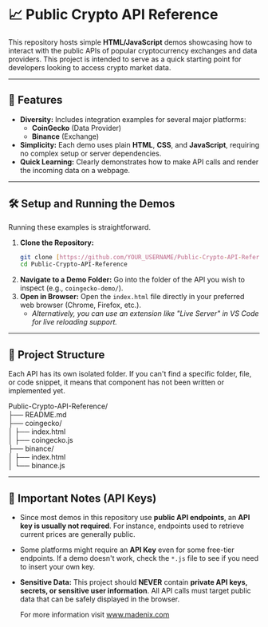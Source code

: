 # 📈 Public Crypto API Reference

This repository hosts simple **HTML/JavaScript** demos showcasing how to interact with the public APIs of popular cryptocurrency exchanges and data providers. This project is intended to serve as a quick starting point for developers looking to access crypto market data.

---

## 🌟 Features

* **Diversity:** Includes integration examples for several major platforms:
    * **CoinGecko** (Data Provider)
    * **Binance** (Exchange)
* **Simplicity:** Each demo uses plain **HTML**, **CSS**, and **JavaScript**, requiring no complex setup or server dependencies.
* **Quick Learning:** Clearly demonstrates how to make API calls and render the incoming data on a webpage.

---

## 🛠️ Setup and Running the Demos

Running these examples is straightforward.

1.  **Clone the Repository:**
    ```bash
    git clone [https://github.com/YOUR_USERNAME/Public-Crypto-API-Reference.git](https://github.com/YOUR_USERNAME/Public-Crypto-API-Reference.git)
    cd Public-Crypto-API-Reference
    ```
2.  **Navigate to a Demo Folder:**
    Go into the folder of the API you wish to inspect (e.g., `coingecko-demo/`).
3.  **Open in Browser:**
    Open the `index.html` file directly in your preferred web browser (Chrome, Firefox, etc.).
    * *Alternatively, you can use an extension like "Live Server" in VS Code for live reloading support.*

---

## 📁 Project Structure

Each API has its own isolated folder. If you can't find a specific folder, file, or code snippet, it means that component has not been written or implemented yet.

Public-Crypto-API-Reference/<br/>
├── README.md<br/>
├── coingecko/              <br/>
│   ├── index.html          <br/>
│   ├── coingecko.js        <br/>
├── binance/                <br/>
│   ├── index.html          <br/>
│   └── binance.js          <br/>

---

## 🔑 Important Notes (API Keys)

* Since most demos in this repository use **public API endpoints**, an **API key is usually not required**. For instance, endpoints used to retrieve current prices are generally public.
* Some platforms might require an **API Key** even for some free-tier endpoints. If a demo doesn't work, check the `*.js` file to see if you need to insert your own key.
* **Sensitive Data:** This project should **NEVER** contain **private API keys, secrets, or sensitive user information**. All API calls must target public data that can be safely displayed in the browser.

  For more information visit www.madenix.com
